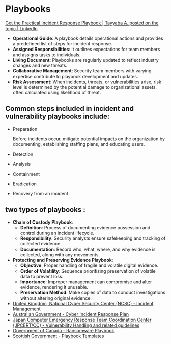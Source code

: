 # Playbooks

[Get the Practical Incident Response Playbook | Tayyaba A. posted on the topic | LinkedIn](https://www.linkedin.com/posts/tayyaba-akbar\_practical-incident-response-playbook-activity-7195073797836722176-J34r?utm\_source=share\&utm\_medium=member\_desktop)

* **Operational Guide**: A playbook details operational actions and provides a predefined list of steps for incident response.
* **Assigned Responsibilities**: It outlines expectations for team members and assigns tasks to individuals.
* **Living Document**: Playbooks are regularly updated to reflect industry changes and new threats.
* **Collaborative Management**: Security team members with varying expertise contribute to playbook development and updates.
* **Risk Assessment**: When incidents, threats, or vulnerabilities arise, risk level is determined by the potential damage to organizational assets, often calculated using likelihood of threat.

## Common steps included in incident and vulnerability playbooks include:

*   Preparation

    Before incidents occur, mitigate potential impacts on the organization by documenting, establishing staffing plans, and educating users.
* Detection
* Analysis
* Containment
* Eradication
* Recovery from an incident

## two types of playbooks :

* **Chain of Custody Playbook**:
  * **Definition**: Process of documenting evidence possession and control during an incident lifecycle.
  * **Responsibility**: Security analysts ensure safekeeping and tracking of collected evidence.
  * **Documentation**: Record who, what, where, and why evidence is collected, along with any movements.
* **Protecting and Preserving Evidence Playbook**:
  * **Objective**: Proper handling of fragile and volatile digital evidence.
  * **Order of Volatility**: Sequence prioritizing preservation of volatile data to prevent loss.
  * **Importance**: Improper management can compromise and alter evidence, rendering it unusable.
  * **Preservation Method**: Make copies of data to conduct investigations without altering original evidence.
* [United Kingdom, National Cyber Security Center (NCSC) - Incident Management](https://www.ncsc.gov.uk/section/about-ncsc/incident-management)
* [Australian Government - Cyber Incident Response Plan](https://www.cyber.gov.au/sites/default/files/2023-03/ACSC%20Cyber%20Incident%20Response%20Plan%20Guidance\_A4.pdf)
* [Japan Computer Emergency Response Team Coordination Center (JPCERT/CC) - Vulnerability Handling and related guidelines](https://www.jpcert.or.jp/english/vh/guidelines.html)
* [Government of Canada - Ransomware Playbook](https://cyber.gc.ca/en/guidance/ransomware-playbook-itsm00099)
* [Scottish Government - Playbook Templates](https://www.gov.scot/publications/cyber-resilience-incident-management/)
